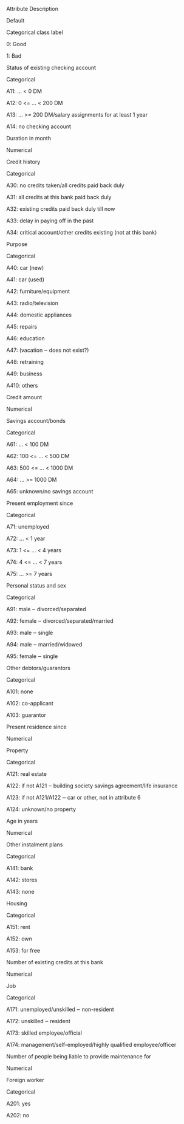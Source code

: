 Attribute	Description

Default

Categorical class label

0: Good

1: Bad

Status of existing checking account

Categorical

A11: ... < 0 DM

A12: 0 <= ... < 200 DM

A13: ... >= 200 DM/salary assignments for at least 1 year

A14: no checking account

Duration in month

Numerical

Credit history

Categorical

A30: no credits taken/all credits paid back duly

A31: all credits at this bank paid back duly

A32: existing credits paid back duly till now

A33: delay in paying off in the past

A34: critical account/other credits existing (not at this bank)

Purpose

Categorical

A40: car (new)

A41: car (used)

A42: furniture/equipment

A43: radio/television

A44: domestic appliances

A45: repairs

A46: education

A47: (vacation ‒ does not exist?)

A48: retraining

A49: business

A410: others

Credit amount

Numerical

Savings account/bonds

Categorical

A61: ... < 100 DM

A62: 100 <= ... < 500 DM

A63: 500 <= ... < 1000 DM

A64: ... >= 1000 DM

A65: unknown/no savings account

Present employment since

Categorical

A71: unemployed

A72: ... < 1 year

A73: 1 <= ... < 4 years

A74: 4 <= ... < 7 years

A75: ... >= 7 years

Personal status and sex

Categorical

A91: male ‒ divorced/separated

A92: female ‒ divorced/separated/married

A93: male ‒ single

A94: male ‒ married/widowed

A95: female ‒ single

Other debtors/guarantors

Categorical

A101: none

A102: co-applicant

A103: guarantor

Present residence since

Numerical

Property

Categorical

A121: real estate

A122: if not A121 ‒ building society savings agreement/life insurance

A123: if not A121/A122 ‒ car or other, not in attribute 6

A124: unknown/no property

Age in years

Numerical

Other instalment plans

Categorical

A141: bank

A142: stores

A143: none

Housing

Categorical

A151: rent

A152: own

A153: for free

Number of existing credits at this bank

Numerical

Job

Categorical

A171: unemployed/unskilled ‒ non-resident

A172: unskilled ‒ resident

A173: skilled employee/official

A174: management/self-employed/highly qualified employee/officer

Number of people being liable to provide maintenance for

Numerical

Foreign worker

Categorical

A201: yes

A202: no